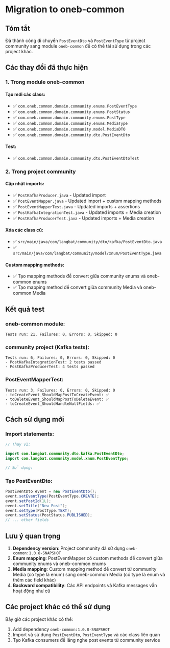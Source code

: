# Migration to oneb-common

## Tóm tắt

Đã thành công di chuyển `PostEventDto` và `PostEventType` từ project community sang module `oneb-common` để có thể tái sử dụng trong các project khác.

## Các thay đổi đã thực hiện

### 1. Trong module oneb-common

#### Tạo mới các class:
- ✅ `com.oneb.common.domain.community.enums.PostEventType`
- ✅ `com.oneb.common.domain.community.enums.PostStatus`
- ✅ `com.oneb.common.domain.community.enums.PostType`
- ✅ `com.oneb.common.domain.community.enums.MediaType`
- ✅ `com.oneb.common.domain.community.model.MediaDTO`
- ✅ `com.oneb.common.domain.community.dto.PostEventDto`

#### Test:
- ✅ `com.oneb.common.domain.community.dto.PostEventDtoTest`

### 2. Trong project community

#### Cập nhật imports:
- ✅ `PostKafkaProducer.java` - Updated import
- ✅ `PostEventMapper.java` - Updated import + custom mapping methods
- ✅ `PostEventMapperTest.java` - Updated imports + assertions
- ✅ `PostKafkaIntegrationTest.java` - Updated imports + Media creation
- ✅ `PostKafkaProducerTest.java` - Updated imports + Media creation

#### Xóa các class cũ:
- ✅ `src/main/java/com/langbat/community/dto/kafka/PostEventDto.java`
- ✅ `src/main/java/com/langbat/community/model/xnum/PostEventType.java`

#### Custom mapping methods:
- ✅ Tạo mapping methods để convert giữa community enums và oneb-common enums
- ✅ Tạo mapping method để convert giữa community Media và oneb-common Media

## Kết quả test

### oneb-common module:
```
Tests run: 21, Failures: 0, Errors: 0, Skipped: 0
```

### community project (Kafka tests):
```
Tests run: 6, Failures: 0, Errors: 0, Skipped: 0
- PostKafkaIntegrationTest: 2 tests passed
- PostKafkaProducerTest: 4 tests passed
```

### PostEventMapperTest:
```
Tests run: 3, Failures: 0, Errors: 0, Skipped: 0
- toCreateEvent_ShouldMapPostToCreateEvent: ✅
- toDeleteEvent_ShouldMapPostToDeleteEvent: ✅
- toCreateEvent_ShouldHandleNullFields: ✅
```

## Cách sử dụng mới

### Import statements:

```java
// Thay vì:

import com.langbat.community.dto.kafka.PostEventDto;
import com.langbat.community.model.xnum.PostEventType;

// Sử dụng:

```

### Tạo PostEventDto:
```java
PostEventDto event = new PostEventDto();
event.setEventType(PostEventType.CREATE);
event.setPostId(1L);
event.setTitle("New Post");
event.setType(PostType.TEXT);
event.setStatus(PostStatus.PUBLISHED);
// ... other fields
```

## Lưu ý quan trọng

1. **Dependency version**: Project community đã sử dụng `oneb-common:1.0.8-SNAPSHOT`
2. **Enum mapping**: PostEventMapper có custom methods để convert giữa community enums và oneb-common enums
3. **Media mapping**: Custom mapping method để convert từ community Media (có type là enum) sang oneb-common Media (có type là enum và thêm các field khác)
4. **Backward compatibility**: Các API endpoints và Kafka messages vẫn hoạt động như cũ

## Các project khác có thể sử dụng

Bây giờ các project khác có thể:
1. Add dependency `oneb-common:1.0.8-SNAPSHOT`
2. Import và sử dụng `PostEventDto`, `PostEventType` và các class liên quan
3. Tạo Kafka consumers để lắng nghe post events từ community service
